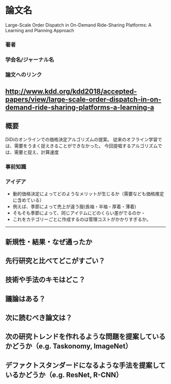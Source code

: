 # 論文名
Large-Scale Order Dispatch in On-Demand Ride-Sharing Platforms: A Learning and Planning Approach
### 著者
### 学会名/ジャーナル名
### 論文へのリンク
http://www.kdd.org/kdd2018/accepted-papers/view/large-scale-order-dispatch-in-on-demand-ride-sharing-platforms-a-learning-a
-------

## 概要
DiDiのオンラインでの価格決定アルゴリズムの提案。
従来のオフライン学習では、需要をうまく捉えきることができなかった。
今回提唱するアルゴリズムでは、需要と捉え、計算速度

### 事前知識

### アイデア
- 動的価格決定によってどのようなメリットが生じるか（需要なども価格推定に含めている）
- 例えば、季節によって売上が違う服(長袖・半袖・厚着・薄着)
- そもそも季節によって、同じアイテムにどのくらい差がでるのか・
- これをカテゴリーごとに作成するのは管理コストがかかりすぎるか。
-------

## 新規性・結果・なぜ通ったか
## 先行研究と比べてどこがすごい？
## 技術や手法のキモはどこ？
## 議論はある？
## 次に読むべき論文は？
## 次の研究トレンドを作れるような問題を提案しているかどうか（e.g. Taskonomy, ImageNet）
## デファクトスタンダードになるような手法を提案しているかどうか（e.g. ResNet, R-CNN）
